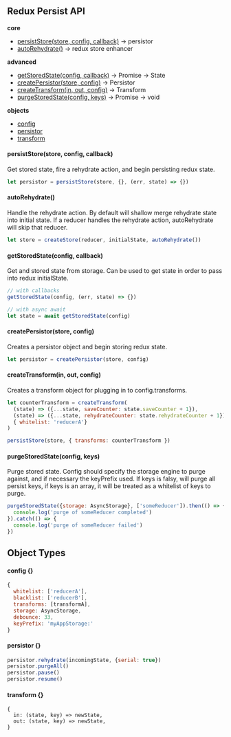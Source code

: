 ## Redux Persist API
**core**
- [persistStore(store, config, callback)](#persiststorestore-config-callback) -> persistor
- [autoRehydrate()](#autorehydrate) -> redux store enhancer  

**advanced**
- [getStoredState(config, callback)](#getstoredstateconfig-callback) -> Promise -> State
- [createPersistor(store, config)](#createpersistorstore-config) -> Persistor
- [createTransform(in, out, config)](#createtransformin-out-config) -> Transform
- [purgeStoredState(config, keys)](#purgestoredstate-config-keys) -> Promise -> void  

**objects**
- [config](#config-)
- [persistor](#persistor-)
- [transform](#transform-)

#### persistStore(store, config, callback)
Get stored state, fire a rehydrate action, and begin persisting redux state.
```js
let persistor = persistStore(store, {}, (err, state) => {})
```

#### autoRehydrate()
Handle the rehydrate action. By default will shallow merge rehydrate state into initial state. If a reducer handles the rehydrate action, autoRehydrate will skip that reducer.
```js
let store = createStore(reducer, initialState, autoRehydrate())
```

#### getStoredState(config, callback)
Get and stored state from storage. Can be used to get state in order to pass into redux initialState.
```js
// with callbacks
getStoredState(config, (err, state) => {})

// with async await
let state = await getStoredState(config)
```

#### createPersistor(store, config)
Creates a persistor object and begin storing redux state.
```js
let persistor = createPersistor(store, config)
```

#### createTransform(in, out, config)
Creates a transform object for plugging in to config.transforms.
```js
let counterTransform = createTransform(
  (state) => ({...state, saveCounter: state.saveCounter + 1}),
  (state) => ({...state, rehydrateCounter: state.rehydrateCounter + 1}),
  { whitelist: 'reducerA'}
)

persistStore(store, { transforms: counterTransform })
```

#### purgeStoredState(config, keys)
Purge stored state. Config should specify the storage engine to purge against, and if necessary the keyPrefix used. If keys is falsy, will purge all persist keys, if keys is an array, it will be treated as a whitelist of keys to purge.
```js
purgeStoredState({storage: AsyncStorage}, ['someReducer']).then(() => {
  console.log('purge of someReducer completed')
}).catch(() => {
  console.log('purge of someReducer failed')
})
```

## Object Types
#### config {}
```js
{
  whitelist: ['reducerA'],
  blacklist: ['reducerB'],
  transforms: [transformA],
  storage: AsyncStorage,
  debounce: 33,
  keyPrefix: 'myAppStorage:'
}
```

#### persistor {}
```js
persistor.rehydrate(incomingState, {serial: true})
persistor.purgeAll()
persistor.pause()
persistor.resume()
```

#### transform {}
```
{
  in: (state, key) => newState,
  out: (state, key) => newState,
}
```
